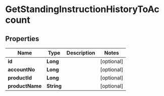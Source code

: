 

# GetStandingInstructionHistoryToAccount

## Properties

Name | Type | Description | Notes
------------ | ------------- | ------------- | -------------
**id** | **Long** |  |  [optional]
**accountNo** | **Long** |  |  [optional]
**productId** | **Long** |  |  [optional]
**productName** | **String** |  |  [optional]



